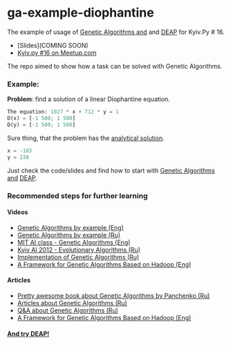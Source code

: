 # ga-example-diophantine
The example of usage of [Genetic Algorithms and](https://en.wikipedia.org/wiki/Genetic_algorithm) and [DEAP](https://github.com/deap/deap) for Kyiv.Py # 16.

 * [Slides](COMING SOON)
 * [Kyiv.py #16 on Meetup.com](www.meetup.com/uapycon/events/225279794/)

The repo aimed to show how a task can be solved with Genetic Algorithms. 

### Example:
**Problem**: find a solution of a linear Diophantine equation.
```python
The equation: 1027 * x + 712 * y = 1
D(x) = [-1 500; 1 500]
D(y) = [-1 500; 1 500]
```
Sure thing, that the problem has the [analytical solution](http://mathworld.wolfram.com/DiophantineEquation.html).
```python
x = -165
y = 238
```

Just check the code/slides and find how to start with [Genetic Algorithms and](https://en.wikipedia.org/wiki/Genetic_algorithm) [DEAP](https://github.com/deap/deap).

### Recommended steps for further learning
#### Videos
 * [Genetic Algorithms by example (Eng)](https://www.youtube.com/watch?v=ejxfTy4lI6I)
 * [Genetic Algorithms by example (Ru)](https://www.youtube.com/watch?v=ttsZV01aYYU)
 * [MIT AI class - Genetic Algorithms (Eng)](https://www.youtube.com/watch?v=kHyNqSnzP8Y)
 * [Kyiv AI 2012 - Evolutionary Algorithms (Ru)](https://www.youtube.com/watch?v=65AwXU7Z68c)
 * [Implementation of Genetic Algorithms (Ru)](https://www.youtube.com/watch?v=OMkCWX5NihA)
 * [A Framework for Genetic Algorithms Based on Hadoop (Eng)](https://www.youtube.com/watch?v=0G4BAL2Y01I)

#### Articles
 * [Pretty awesome book about Genetic Algorithms by Panchenko (Ru)](http://mathmod.aspu.ru/images/File/ebooks/GAfinal.pdf)
 * [Articles about Genetic Algorithms (Ru)](http://qai.narod.ru/GA/index.html)
 * [Q&A about Genetic Algorithms (Ru)](http://basegroup.ru/search/node/%D0%B3%D0%B5%D0%BD%D0%B5%D1%82%D0%B8%D1%87%D0%B5%D1%81%D0%BA%D0%B8%D0%B5)
 * [A Framework for Genetic Algorithms Based on Hadoop (Eng)](http://arxiv.org/pdf/1312.0086.pdf)
 
#### [And try DEAP!](http://deap.readthedocs.org/en/master/)




